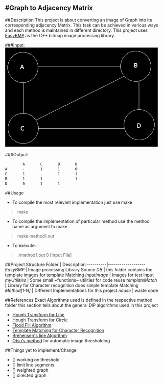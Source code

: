 #Graph to Adjacency Matrix
-----------------------------

##Description
This project is about converting an image of Graph into its corresponding adjacency Matrix. This task can be achieved in various ways and each method is maintained in different directory. This project uses [EasyBMP](http://easybmp.sourceforge.net/) as the C++ bitmap image processing library.

###Input:
![A unweighted undirected Graph](https://raw.githubusercontent.com/mgarg1/GraphtoAdjMat/master/InputImage/InputExample.png)

###Output:
```
        A       C       B       D
A       -       1       1       0
C       1       -       1       1
B       1       1       -       1
D       0       1       1       -
```
##Usage
* To compile the most relevant implementation just use make
>make
* To compile the implementation of particular method use the method name as argument to make
>make method1.out
* To execute: 
>./method1.out 0 [Input File] 

##Project Structure
Folder | Description
----------|-------------------
*EasyBMP* | Image processing Library Source
*DB* | this folder contains the template images for template Matching
*InputImage* | Images for test Input
*myUtilities* | Some small ~functions~ utilities for code reuse
*templateMatch* | Library for Character recognition does simple template Matching
*Method[1-N]* | Different Implementations for this project
*nouse* | waste code

##References
Exact Algorithms used is defined in the respective method folder this section tells about the general DIP algorithms used in this project
- [Hough Transform for Line](http://en.wikipedia.org/wiki/Hough_transform#Implementation)
- [Hough Transform for Circle](http://en.wikipedia.org/wiki/Hough_transform#Circle_detection_process)
- [Flood Fill Algorithm](http://en.wikipedia.org/wiki/Flood_fill)
- [Template Matching for Character Recognition](http://en.wikipedia.org/wiki/Template_matching)
- [Brehensen's line Algorithm](http://en.wikipedia.org/wiki/Bresenham%27s_line_algorithm)
- [Otsu's method](http://en.wikipedia.org/wiki/Otsu%27s_method) for automatic image thresholding

##Things yet to implement/Change
- [] working on threshold
- [] limit line segments
- [] weighted graph
- [] directed graph

<!--
Method1:
Uses Approximation of the line between circles

Method2:
Color the line found out by Hough transform and Find the max and 
Min point as end of the line segment
Color only if there exists a white pixel beneath the line
=======
Color the line found out by Hough tranform and Find the max and 
min point as end of the line segment
COlor only if there exists a white pixel beneath the line

Use flood fill to

Method3:
Apply Hough transform between Circles

Method4:
-->